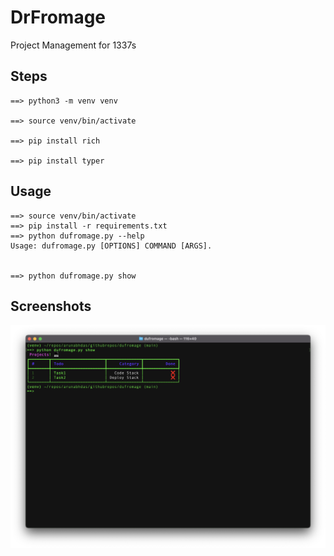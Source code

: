 # DrFromage

Project Management for 1337s


## Steps


``` 
==> python3 -m venv venv

==> source venv/bin/activate

==> pip install rich

==> pip install typer

```

## Usage

```
==> source venv/bin/activate
==> pip install -r requirements.txt
==> python dufromage.py --help
Usage: dufromage.py [OPTIONS] COMMAND [ARGS].


==> python dufromage.py show

```

## Screenshots

![](https://raw.githubusercontent.com/arunabhdas/dufromage/main/screenshots/screenshot_1.png)
